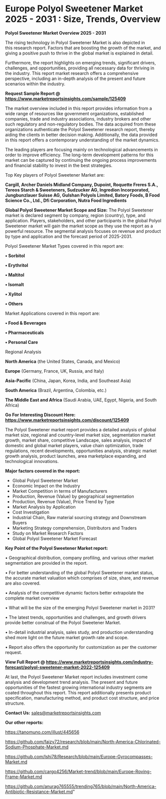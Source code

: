  # Europe Polyol Sweetener Market 2025 - 2031 : Size, Trends, Overview

<Strong> Polyol Sweetener Market Overview 2025 - 2031</strong>

The rising technology in Polyol Sweetener Market is also depicted in this research report. Factors that are boosting the growth of the market, and giving a positive push to thrive in the global market is explained in detail.

Furthermore, the report highlights on emerging trends, significant drivers, challenges, and opportunities, providing all necessary data for thriving in the industry. This report market research offers a comprehensive perspective, including an in-depth analysis of the present and future scenarios within the industry.

<strong>Request Sample Report @ <a href=https://www.marketreportsinsights.com/sample/125409>https://www.marketreportsinsights.com/sample/125409</a></strong>

The market overview included in this report provides information from a wide range of resources like government organizations, established companies, trade and industry associations, industry brokers and other such regulatory and non-regulatory bodies. The data acquired from these organizations authenticate the Polyol Sweetener research report, thereby aiding the clients in better decision making. Additionally, the data provided in this report offers a contemporary understanding of the market dynamics.

The leading players are focusing mainly on technological advancements in order to improve efficiency. The long-term development patterns for this market can be captured by continuing the ongoing process improvements and financial stability to invest in the best strategies.

Top Key players of Polyol Sweetener Market are:

<strong>Cargill, Archer Daniels Midland Company, Dupoint, Roquette Freres S.A., Tereos Starch & Sweeteners, Sudzucker AG, Ingredion Incorporated, Jungbunzlauer Suisse AG, Gulshan Polyols Limited, Batory Foods, B Food Science Co., Ltd., Dfi Corporation, Nutra Food Ingredients</strong>

<strong><b>Global Polyol Sweetener Market Scope and Size:</b></strong>
The Polyol Sweetener market is declared segment by company, region (country), type, and application. Players, stakeholders, and other participants in the global Polyol Sweetener market will gain the market scope as they use the report as a powerful resource. The segmental analysis focuses on revenue and product by type and application and the forecast period of 2025-2031.

Polyol Sweetener Market Types covered in this report are:

<strong>• Sorbitol

• Erythritol

• Maltitol

• Isomalt

• Xylitol

• Others</strong>

Market Applications covered in this report are:

<strong>• Food & Beverages

• Pharmaceuticals

• Personal Care</strong> 

Regional Analysis

<strong>North America</strong> (the United States, Canada, and Mexico)

<strong>Europe</strong> (Germany, France, UK, Russia, and Italy)

<strong>Asia-Pacific</strong> (China, Japan, Korea, India, and Southeast Asia)

<strong>South America</strong> (Brazil, Argentina, Colombia, etc.)

<strong>The Middle East and Africa</strong> (Saudi Arabia, UAE, Egypt, Nigeria, and South Africa)

<strong>Go For Interesting Discount Here: <a href=https://www.marketreportsinsights.com/discount/125409>https://www.marketreportsinsights.com/discount/125409</a></strong>

The Polyol Sweetener market report provides a detailed analysis of global market size, regional and country-level market size, segmentation market growth, market share, competitive Landscape, sales analysis, impact of domestic and global market players, value chain optimization, trade regulations, recent developments, opportunities analysis, strategic market growth analysis, product launches, area marketplace expanding, and technological innovations.

<strong><b>Major factors covered in the report:</b></strong>
<ul>
  <li>Global Polyol Sweetener Market </li>
  <li>Economic Impact on the Industry</li>
  <li>Market Competition in terms of Manufacturers</li>
  <li>Production, Revenue (Value) by geographical segmentation</li>
  <li>Production, Revenue (Value), Price Trend by Type</li>
  <li>Market Analysis by Application</li>
  <li>Cost Investigation</li>
  <li>Industrial Chain, Raw material sourcing strategy and Downstream Buyers</li>
  <li>Marketing Strategy comprehension, Distributors and Traders</li>
  <li>Study on Market Research Factors</li>
  <li>Global Polyol Sweetener Market Forecast</li>
</ul>

<strong><b>Key Point of the Polyol Sweetener Market report:</b></strong>

• Geographical distribution, company profiling, and various other market segmentation are provided in the report.

• For better understanding of the global Polyol Sweetener market status, the accurate market valuation which comprises of size, share, and revenue are also covered.

• Analysis of the competitive dynamic factors better extrapolate the complete market overview

• What will be the size of the emerging Polyol Sweetener market in 2031?

• The latest trends, opportunities and challenges, and growth drivers provide better construal of the Polyol Sweetener Market.

• In-detail industrial analysis, sales study, and production understanding shed more light on the future market growth rate and scope.

• Report also offers the opportunity for customization as per the customer request.

<strong><b>View Full Report @ <a href=https://www.marketreportsinsights.com/industry-forecast/polyol-sweetener-market-2022-125409>https://www.marketreportsinsights.com/industry-forecast/polyol-sweetener-market-2022-125409</a></b></strong>


At last, the Polyol Sweetener Market report includes investment come analysis and development trend analysis. The present and future opportunities of the fastest growing international industry segments are coated throughout this report. This report additionally presents product specification, manufacturing method, and product cost structure, and price structure.

<strong>Contact Us:</strong>
sales@marketreportsinsights.com

<strong>Our other reports:</strong>

<a href=https://tanomuno.com/illust/445656>https://tanomuno.com/illust/445656</a>

<a href=https://github.com/faizy72/research/blob/main/North-America-Chlorinated-Sodium-Phosphate-Market.md>https://github.com/faizy72/research/blob/main/North-America-Chlorinated-Sodium-Phosphate-Market.md</a>

<a href=https://github.com/Ishi78/Research/blob/main/Europe-Gyrocompasses-Market.md>https://github.com/Ishi78/Research/blob/main/Europe-Gyrocompasses-Market.md</a>

<a href=https://github.com/cargo4256/Market-trend/blob/main/Europe-Roving-Frame-Market.md>https://github.com/cargo4256/Market-trend/blob/main/Europe-Roving-Frame-Market.md</a>

<a href=https://github.com/anurag765555/trending765/blob/main/North-America-Antibiotic-Resistance-Market.md>https://github.com/anurag765555/trending765/blob/main/North-America-Antibiotic-Resistance-Market.md</a>"
